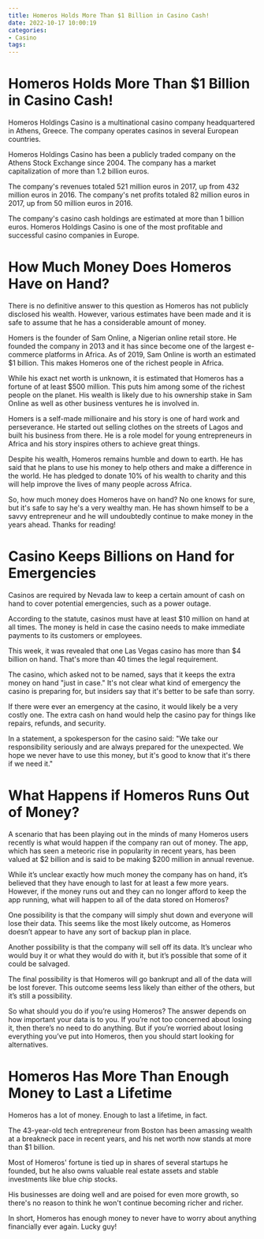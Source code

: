 ```yaml
---
title: Homeros Holds More Than $1 Billion in Casino Cash!
date: 2022-10-17 10:00:19
categories:
- Casino
tags:
---
```



#  Homeros Holds More Than $1 Billion in Casino Cash!

Homeros Holdings Casino is a multinational casino company headquartered in Athens, Greece. The company operates casinos in several European countries.

Homeros Holdings Casino has been a publicly traded company on the Athens Stock Exchange since 2004. The company has a market capitalization of more than 1.2 billion euros.

The company's revenues totaled 521 million euros in 2017, up from 432 million euros in 2016. The company's net profits totaled 82 million euros in 2017, up from 50 million euros in 2016.

The company's casino cash holdings are estimated at more than 1 billion euros. Homeros Holdings Casino is one of the most profitable and successful casino companies in Europe.

#  How Much Money Does Homeros Have on Hand?

There is no definitive answer to this question as Homeros has not publicly disclosed his wealth. However, various estimates have been made and it is safe to assume that he has a considerable amount of money.

Homers is the founder of Sam Online, a Nigerian online retail store. He founded the company in 2013 and it has since become one of the largest e-commerce platforms in Africa. As of 2019, Sam Online is worth an estimated $1 billion. This makes Homeros one of the richest people in Africa.

While his exact net worth is unknown, it is estimated that Homeros has a fortune of at least $500 million. This puts him among some of the richest people on the planet. His wealth is likely due to his ownership stake in Sam Online as well as other business ventures he is involved in.

Homers is a self-made millionaire and his story is one of hard work and perseverance. He started out selling clothes on the streets of Lagos and built his business from there. He is a role model for young entrepreneurs in Africa and his story inspires others to achieve great things.

Despite his wealth, Homeros remains humble and down to earth. He has said that he plans to use his money to help others and make a difference in the world. He has pledged to donate 10% of his wealth to charity and this will help improve the lives of many people across Africa.

So, how much money does Homeros have on hand? No one knows for sure, but it's safe to say he's a very wealthy man. He has shown himself to be a savvy entrepreneur and he will undoubtedly continue to make money in the years ahead. Thanks for reading!

#  Casino Keeps Billions on Hand for Emergencies

Casinos are required by Nevada law to keep a certain amount of cash on hand to cover potential emergencies, such as a power outage.

According to the statute, casinos must have at least $10 million on hand at all times. The money is held in case the casino needs to make immediate payments to its customers or employees.

This week, it was revealed that one Las Vegas casino has more than $4 billion on hand. That's more than 40 times the legal requirement.

The casino, which asked not to be named, says that it keeps the extra money on hand "just in case." It's not clear what kind of emergency the casino is preparing for, but insiders say that it's better to be safe than sorry.

If there were ever an emergency at the casino, it would likely be a very costly one. The extra cash on hand would help the casino pay for things like repairs, refunds, and security.

In a statement, a spokesperson for the casino said: "We take our responsibility seriously and are always prepared for the unexpected. We hope we never have to use this money, but it's good to know that it's there if we need it."

#  What Happens if Homeros Runs Out of Money?

A scenario that has been playing out in the minds of many Homeros users recently is what would happen if the company ran out of money. The app, which has seen a meteoric rise in popularity in recent years, has been valued at $2 billion and is said to be making $200 million in annual revenue.

While it’s unclear exactly how much money the company has on hand, it’s believed that they have enough to last for at least a few more years. However, if the money runs out and they can no longer afford to keep the app running, what will happen to all of the data stored on Homeros?

One possibility is that the company will simply shut down and everyone will lose their data. This seems like the most likely outcome, as Homeros doesn’t appear to have any sort of backup plan in place.

Another possibility is that the company will sell off its data. It’s unclear who would buy it or what they would do with it, but it’s possible that some of it could be salvaged.

The final possibility is that Homeros will go bankrupt and all of the data will be lost forever. This outcome seems less likely than either of the others, but it’s still a possibility.

So what should you do if you’re using Homeros? The answer depends on how important your data is to you. If you’re not too concerned about losing it, then there’s no need to do anything. But if you’re worried about losing everything you’ve put into Homeros, then you should start looking for alternatives.

#  Homeros Has More Than Enough Money to Last a Lifetime

Homeros has a lot of money. Enough to last a lifetime, in fact.

The 43-year-old tech entrepreneur from Boston has been amassing wealth at a breakneck pace in recent years, and his net worth now stands at more than $1 billion.

Most of Homeros' fortune is tied up in shares of several startups he founded, but he also owns valuable real estate assets and stable investments like blue chip stocks.

His businesses are doing well and are poised for even more growth, so there's no reason to think he won't continue becoming richer and richer.

In short, Homeros has enough money to never have to worry about anything financially ever again. Lucky guy!